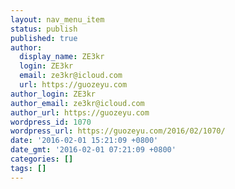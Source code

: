 ```yaml
---
layout: nav_menu_item
status: publish
published: true
author:
  display_name: ZE3kr
  login: ZE3kr
  email: ze3kr@icloud.com
  url: https://guozeyu.com
author_login: ZE3kr
author_email: ze3kr@icloud.com
author_url: https://guozeyu.com
wordpress_id: 1070
wordpress_url: https://guozeyu.com/2016/02/1070/
date: '2016-02-01 15:21:09 +0800'
date_gmt: '2016-02-01 07:21:09 +0800'
categories: []
tags: []
---
```


